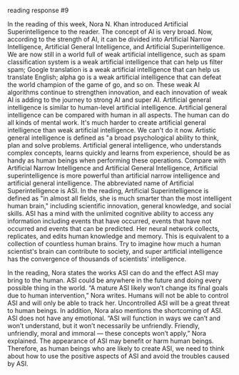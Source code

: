 reading response #9

In the reading of this week, Nora N. Khan introduced Artificial Superintelligence to the reader. The concept of AI is very broad. Now, according to the strength of AI, it can be divided into Artificial Narrow Intelligence, Artificial General Intelligence, and Artificial Superintelligence. We are now still in a world full of weak artificial intelligence, such as spam classification system is a weak artificial intelligence that can help us filter spam; Google translation is a weak artificial intelligence that can help us translate English; alpha go is a weak artificial intelligence that can defeat the world champion of the game of go, and so on. These weak AI algorithms continue to strengthen innovation, and each innovation of weak AI is adding to the journey to strong AI and super AI. Artificial general intelligence is similar to human-level artificial intelligence. Artificial general intelligence can be compared with human in all aspects. The human can do all kinds of mental work. It's much harder to create artificial general intelligence than weak artificial intelligence. We can't do it now. Artistic general intelligence is defined as "a broad psychological ability to think, plan and solve problems. Artificial general intelligence, who understands complex concepts, learns quickly and learns from experience, should be as handy as human beings when performing these operations. Compare with Artificial Narrow Intelligence and Artificial General Intelligence, Artificial superintelligence is more powerful than artificial narrow intelligence and artificial general intelligence. The abbreviated name of Artificial Superintelligence is ASI. In the reading, Artificial Superintelligence is defined as "in almost all fields, she is much smarter than the most intelligent human brain," including scientific innovation, general knowledge, and social skills. ASI has a mind with the unlimited cognitive ability to access any information including events that have occurred, events that have not occurred and events that can be predicted. Her neural network collects, replicates, and edits human knowledge and memory. This is equivalent to a collection of countless human brains. Try to imagine how much a human scientist's brain can contribute to society, and super artificial intelligence has the convergence of thousands of scientists' intelligence. 

In the reading, Nora states the works ASI can do and the effect ASI may bring to the human. ASI could be anywhere in the future and doing every possible thing in the world. “A mature ASI likely won’t change its final goals due to human intervention,” Nora writes. Humans will not be able to control ASI and will only be able to track her. Uncontrolled ASI will be a great threat to human beings. In addition, Nora also mentions the shortcoming of ASI. ASI does not have any emotional. “ASI will function in ways we can’t and won’t understand, but it won’t necessarily be unfriendly. Friendly, unfriendly, moral and immoral — these concepts won’t apply,” Nora explained. The appearance of ASI may benefit or harm human beings. Therefore, as human beings who are likely to create ASI, we need to think about how to use the positive aspects of ASI and avoid the troubles caused by ASI. 
